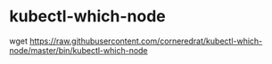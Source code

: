 # kubectl-which-node

wget https://raw.githubusercontent.com/corneredrat/kubectl-which-node/master/bin/kubectl-which-node
